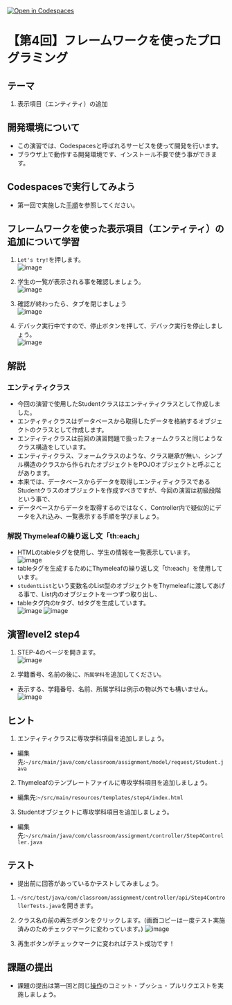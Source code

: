 [![Open in Codespaces](https://classroom.github.com/assets/launch-codespace-7f7980b617ed060a017424585567c406b6ee15c891e84e1186181d67ecf80aa0.svg)](https://classroom.github.com/open-in-codespaces?assignment_repo_id=12156110)
# 【第4回】フレームワークを使ったプログラミング
## テーマ
1. 表示項目（エンティティ）の追加

## 開発環境について
* この演習では、Codespacesと呼ばれるサービスを使って開発を行います。
* ブラウザ上で動作する開発環境です、インストール不要で使う事ができます。

## Codespacesで実行してみよう
* 第一回で実施した[手順](/Codespacesの実行手順.md)を参照してください。

## フレームワークを使った表示項目（エンティティ）の追加について学習
1. `Let's try!`を押します。<br>
![image](https://user-images.githubusercontent.com/32722128/151936862-c78139f7-3343-42ab-ae46-9c95bc43b86b.png)

2. 学生の一覧が表示される事を確認しましょう。<br>
![image](https://user-images.githubusercontent.com/32722128/151936326-bfa8c95d-bc72-4fb1-a380-915fa5777ef1.png)

3. 確認が終わったら、タブを閉じましょう<br>
![image](https://user-images.githubusercontent.com/32722128/150733257-a1056c19-1b24-412b-8bfc-a6063e75c785.png)

4. デバック実行中ですので、停止ボタンを押して、デバック実行を停止しましょう。<br>
![image](https://user-images.githubusercontent.com/32722128/150748527-d7121765-5142-4f5a-9769-33c0c23627a4.png)

## 解説
### エンティティクラス
* 今回の演習で使用したStudentクラスはエンティティクラスとして作成しました。  
* エンティティクラスはデータベースから取得したデータを格納するオブジェクトのクラスとして作成します。  
* エンティティクラスは前回の演習問題で扱ったフォームクラスと同じようなクラス構造をしています。  
* エンティティクラス、フォームクラスのような、クラス継承が無い、シンプル構造のクラスから作られたオブジェクトをPOJOオブジェクトと呼ぶことがあります。  
* 本来では、データベースからデータを取得しエンティティクラスであるStudentクラスのオブジェクトを作成すべきですが、今回の演習は初級段階という事で、  
* データベースからデータを取得するのではなく、Controller内で疑似的にデータを入れ込み、一覧表示する手順を学びましょう。  

### 解説 Thymeleafの繰り返し文「th:each」
* HTMLのtableタグを使用し、学生の情報を一覧表示しています。<br>
![image](https://user-images.githubusercontent.com/32722128/152269231-97643ca6-2c0a-409b-b82e-5bd631ea86cd.png)
* tableタグを生成するためにThymeleafの繰り返し文「th:each」を使用しています。  
* `studentList`という変数名のList型のオブジェクトをThymeleafに渡してあげる事で、List内のオブジェクトを一つずつ取り出し、  
* tableタグ内のtrタグ、tdタグを生成しています。<br>
![image](https://user-images.githubusercontent.com/32722128/152269900-f8a62ce3-c917-49a7-b83d-4d360751d6df.png)
![image](https://user-images.githubusercontent.com/32722128/152269488-bd89d3fe-7f40-4c74-a644-9752fd4ccbe9.png)

## 演習level2 step4
1. STEP-4のページを開きます。<br>
![image](https://user-images.githubusercontent.com/32722128/151950072-872872aa-7f55-498e-9574-bc7d4f583a93.png)

2. 学籍番号、名前の後に、`所属学科`を追加してください。
* 表示する、学籍番号、名前、所属学科は例示の物以外でも構いません。<br>
![image](https://user-images.githubusercontent.com/32722128/151951330-c3911568-d510-45a9-93f6-ac0bd047cacc.png)

## ヒント
1. エンティティクラスに専攻学科項目を追加しましょう。  
* 編集先:`~/src/main/java/com/classroom/assignment/model/request/Student.java`

2. Thymeleafのテンプレートファイルに専攻学科項目を追加しましょう。  
* 編集先:`~/src/main/resources/templates/step4/index.html`  

3. Studentオブジェクトに専攻学科項目を追加しましょう。  
* 編集先:`~/src/main/java/com/classroom/assignment/controller/Step4Controller.java`

## テスト
* 提出前に回答があっているかテストしてみましょう。

1. `~/src/test/java/com/classroom/assignment/controller/api/Step4ControllerTests.java`を開きます。

2. クラス名の前の再生ボタンをクリックします。(画面コピーは一度テスト実施済みのためチェックマークに変わっています。)
![image](https://user-images.githubusercontent.com/32722128/151952985-1412b879-95ba-4848-84ed-17e621bc85d6.png)

3. 再生ボタンがチェックマークに変わればテスト成功です！

## 課題の提出
* 課題の提出は第一回と同じ[操作](/課題の提出手順.md)のコミット・プッシュ・プルリクエストを実施しましょう。
